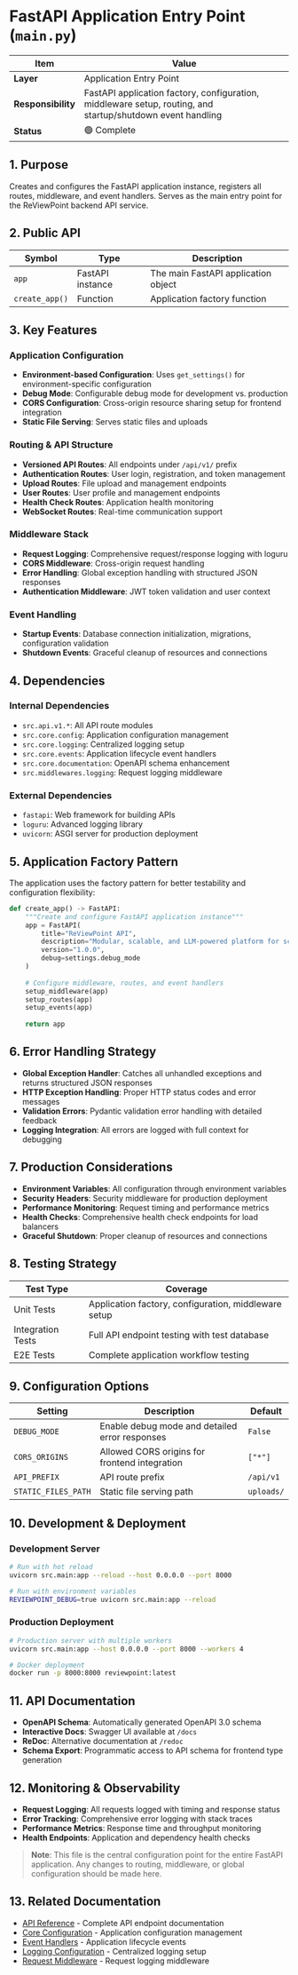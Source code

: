 # FastAPI Application Entry Point (`main.py`)

| Item               | Value                                                                                                                |
| ------------------ | -------------------------------------------------------------------------------------------------------------------- |
| **Layer**          | Application Entry Point                                                                                             |
| **Responsibility** | FastAPI application factory, configuration, middleware setup, routing, and startup/shutdown event handling         |
| **Status**         | 🟢 Complete                                                                                                         |

## 1. Purpose

Creates and configures the FastAPI application instance, registers all routes, middleware, and event handlers. Serves as the main entry point for the ReViewPoint backend API service.

## 2. Public API

| Symbol | Type             | Description                         |
| ------ | ---------------- | ----------------------------------- |
| `app`  | FastAPI instance | The main FastAPI application object |
| `create_app()` | Function | Application factory function |

## 3. Key Features

### Application Configuration
- **Environment-based Configuration**: Uses `get_settings()` for environment-specific configuration
- **Debug Mode**: Configurable debug mode for development vs. production
- **CORS Configuration**: Cross-origin resource sharing setup for frontend integration
- **Static File Serving**: Serves static files and uploads

### Routing & API Structure
- **Versioned API Routes**: All endpoints under `/api/v1/` prefix
- **Authentication Routes**: User login, registration, and token management
- **Upload Routes**: File upload and management endpoints
- **User Routes**: User profile and management endpoints
- **Health Check Routes**: Application health monitoring
- **WebSocket Routes**: Real-time communication support

### Middleware Stack
- **Request Logging**: Comprehensive request/response logging with loguru
- **CORS Middleware**: Cross-origin request handling
- **Error Handling**: Global exception handling with structured JSON responses
- **Authentication Middleware**: JWT token validation and user context

### Event Handling
- **Startup Events**: Database connection initialization, migrations, configuration validation
- **Shutdown Events**: Graceful cleanup of resources and connections

## 4. Dependencies

### Internal Dependencies
- `src.api.v1.*`: All API route modules
- `src.core.config`: Application configuration management
- `src.core.logging`: Centralized logging setup
- `src.core.events`: Application lifecycle event handlers
- `src.core.documentation`: OpenAPI schema enhancement
- `src.middlewares.logging`: Request logging middleware

### External Dependencies
- `fastapi`: Web framework for building APIs
- `loguru`: Advanced logging library
- `uvicorn`: ASGI server for production deployment

## 5. Application Factory Pattern

The application uses the factory pattern for better testability and configuration flexibility:

```python
def create_app() -> FastAPI:
    """Create and configure FastAPI application instance"""
    app = FastAPI(
        title="ReViewPoint API",
        description="Modular, scalable, and LLM-powered platform for scientific paper review",
        version="1.0.0",
        debug=settings.debug_mode
    )
    
    # Configure middleware, routes, and event handlers
    setup_middleware(app)
    setup_routes(app)
    setup_events(app)
    
    return app
```

## 6. Error Handling Strategy

- **Global Exception Handler**: Catches all unhandled exceptions and returns structured JSON responses
- **HTTP Exception Handling**: Proper HTTP status codes and error messages
- **Validation Errors**: Pydantic validation error handling with detailed feedback
- **Logging Integration**: All errors are logged with full context for debugging

## 7. Production Considerations

- **Environment Variables**: All configuration through environment variables
- **Security Headers**: Security middleware for production deployment
- **Performance Monitoring**: Request timing and performance metrics
- **Health Checks**: Comprehensive health check endpoints for load balancers
- **Graceful Shutdown**: Proper cleanup of resources and connections

## 8. Testing Strategy

| Test Type | Coverage |
| --------- | -------- |
| Unit Tests | Application factory, configuration, middleware setup |
| Integration Tests | Full API endpoint testing with test database |
| E2E Tests | Complete application workflow testing |

## 9. Configuration Options

| Setting | Description | Default |
| ------- | ----------- | ------- |
| `DEBUG_MODE` | Enable debug mode and detailed error responses | `False` |
| `CORS_ORIGINS` | Allowed CORS origins for frontend integration | `["*"]` |
| `API_PREFIX` | API route prefix | `/api/v1` |
| `STATIC_FILES_PATH` | Static file serving path | `uploads/` |

## 10. Development & Deployment

### Development Server
```bash
# Run with hot reload
uvicorn src.main:app --reload --host 0.0.0.0 --port 8000

# Run with environment variables
REVIEWPOINT_DEBUG=true uvicorn src.main:app --reload
```

### Production Deployment
```bash
# Production server with multiple workers
uvicorn src.main:app --host 0.0.0.0 --port 8000 --workers 4

# Docker deployment
docker run -p 8000:8000 reviewpoint:latest
```

## 11. API Documentation

- **OpenAPI Schema**: Automatically generated OpenAPI 3.0 schema
- **Interactive Docs**: Swagger UI available at `/docs`
- **ReDoc**: Alternative documentation at `/redoc`
- **Schema Export**: Programmatic access to API schema for frontend type generation

## 12. Monitoring & Observability

- **Request Logging**: All requests logged with timing and response status
- **Error Tracking**: Comprehensive error logging with stack traces
- **Performance Metrics**: Response time and throughput monitoring
- **Health Endpoints**: Application and dependency health checks

> **Note**: This file is the central configuration point for the entire FastAPI application. Any changes to routing, middleware, or global configuration should be made here.

## 13. Related Documentation

- [API Reference](api-reference.md) - Complete API endpoint documentation
- [Core Configuration](backend/src/core/config.py.md) - Application configuration management
- [Event Handlers](backend/src/core/events.py.md) - Application lifecycle events
- [Logging Configuration](backend/src/core/logging.py.md) - Centralized logging setup
- [Request Middleware](backend/src/middlewares/logging.py.md) - Request logging middleware
